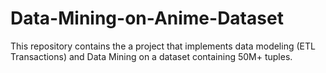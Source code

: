 # Data-Mining-on-Anime-Dataset
This repository contains the a project that implements data modeling (ETL Transactions) and Data Mining on a dataset containing 50M+ tuples.
